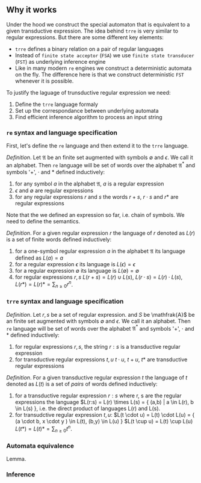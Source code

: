 ## Why it works

Under the hood we construct the special automaton that is equivalent to a given transductive expression. The idea behind `trre` is very similar to regular expressions. But there are some different key elements:

* `trre` defines a binary relation on a pair of regular languages
* Instead of `finite state acceptor` (`FSA`) we use `finite state transducer` (`FST`) as underlying inference engine
* Like in many modern `re` engines we construct a deterministic automata on the fly. The difference here is that we construct deterministic `FST` whenever it is possible.

To justify the laguage of trunsductive regular expression we need:

1. Define the `trre` language formaly
2. Set up the correspondance between underlying automata
3. Find efficient inference algorithm to process an input string

### `re` syntax and language specification

First, let's define the `re` language and then extend it to the `trre` language.

*Definition*. Let $\mathfrak{A}$ be an finite set augmented with symbols $\emptyset$ and $\epsilon$. We call it an alphabet. Then `re` language will be set of words over the alphabet $\mathfrak{A}^*$ and symbols '$+$', $\cdot$ and $*$ defined inductively:

1. for any symbol $a$ in the alphabet $\mathfrak{A}$, $a$ is a regular expression
2. $\epsilon$ and $\emptyset$ are regular expressions
3. for any regular expressions $r$ and $s$ the words $r+s$, $r \cdot s$ and $r*$ are regular expressions

Note that the we defined an expression so far, i.e. chain of symbols. We need to define the semantics.

*Definition*. For a given regular expression $r$ the language of $r$ denoted as $L(r)$ is a set of finite words defined inductively:

1. for a one-symbol regular expression  $a$ in the alphabet $\mathfrak{A}$ its language defined as $L(a) = {a}$
2. for a regular expression $\epsilon$ its language is $L(\epsilon) = {\epsilon}$
3. for a regular expression $\emptyset$ its language is $L(\emptyset) = \emptyset$
4. for regular expressions $r, s$
    $L(r + s) = L(r) \cup L(s)$,
    $L(r \cdot s) = L(r) \cdot L(s)$,
    $L(r*) = L(r)* = \sum_{n \geq 0} r^n$.

### `trre` syntax and language specification

*Definition*. Let $r,s$ be a set of regular expression.  and $S$ be \mathfrak{A}$ be an finite set augmented with symbols $\emptyset$ and $\epsilon$. We call it an alphabet. Then `re` language will be set of words over the alphabet $\mathfrak{A}^*$ and symbols '$+$', $\cdot$ and $*$ defined inductively:

1. for regular expressions $r, s$, the string $r:s$ is a transductive regular expression
2. for transductive regular expressions $t, u$
    $t \cdot u$, $t + u$, $t*$ are transductive regular expressions

*Definition*. For a given transductive regular expression $t$ the language of $t$ denoted as $L(t)$ is a set of *pairs* of words defined inductively:

1. for a transductive regular expression $r:s$ where r, s are the regular expressions the language $L(r:s) = L(r) \times L(s) = { (a,b) | a \in L(r), b \in L(s) }, i.e. the direct product of languages L(r) and L(s).
2. for transudctive regular expression $t, u$:
    $L(t \cdot u) = L(t) \cdot L(u) = { (a \cdot b, x \cdot y ) \in L(t), (b,y) \in L(u) }
    $L(t \cup u) = L(t) \cup L(u)
    $L(t*) = L(t)* =  \sum_{n \geq 0} t^n$.


### Automata equivalence

Lemma. 

### Inference

